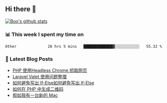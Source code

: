 ## Hi there 👋

[![Boo's github stats](https://github-readme-stats.vercel.app/api?username=0xAiKang)](https://github.com/anuraghazra/github-readme-stats)

<!-- [![Most Used Langs](https://github-readme-stats.vercel.app/api/top-langs/?username=0xAiKang)](https://github.com/anuraghazra/github-readme-stats) -->

### 📊 This week I spent my time on
<!--START_SECTION:waka-->

```text
Other              26 hrs 5 mins   █████████████▓░░░░░░░░░░░   55.32 %
```

<!--END_SECTION:waka-->

### 📕 Latest Blog Posts
<!-- BLOG-POST-LIST:START -->
- [PHP 使用Headless Chrome 抓取网页](https://www.0x2beace.com/php-uses-headless-chrome-to-scrape-web-pages/)
- [Laravel Valet 使用问题整理](https://www.0x2beace.com/laravel-valet-uses-problem-sorting/)
- [如何避免写出 If-Else如何避免写出 If-Else](https://www.0x2beace.com/how-to-avoid-writing-out-if-else/)
- [如何在 PHP 中生成二维码](https://www.0x2beace.com/how-to-generate-qr-code-in-php/)
- [假如我有一台新的 Mac](https://www.0x2beace.com/Suppose-I-have-a-new-Mac/)
<!-- BLOG-POST-LIST:END -->

